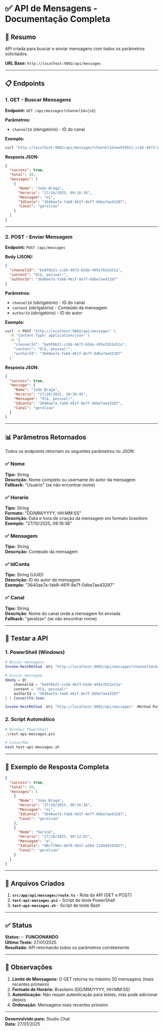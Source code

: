 # ✅ API de Mensagens - Documentação Completa

## 🎯 Resumo

API criada para buscar e enviar mensagens com todos os parâmetros solicitados.

**URL Base:** `http://localhost:9002/api/messages`

---

## 📋 Endpoints

### 1. GET - Buscar Mensagens

**Endpoint:** `GET /api/messages?channelId={id}`

**Parâmetros:**
- `channelId` (obrigatório) - ID do canal

**Exemplo:**
```bash
curl "http://localhost:9002/api/messages?channelId=be9f6b21-ccbb-4673-b5de-495e7b52e51a"
```

**Resposta JSON:**
```json
{
  "success": true,
  "total": 50,
  "messages": [
    {
      "Nome": "João Braga",
      "Horario": "27/10/2025, 09:16:36",
      "Mensagem": "oi",
      "IdConta": "3640ae7a-fab8-461f-8e7f-0dbe7ae43287",
      "Canal": "geralzao"
    }
  ]
}
```

---

### 2. POST - Enviar Mensagem

**Endpoint:** `POST /api/messages`

**Body (JSON):**
```json
{
  "channelId": "be9f6b21-ccbb-4673-b5de-495e7b52e51a",
  "content": "Olá, pessoal!",
  "authorId": "3640ae7a-fab8-461f-8e7f-0dbe7ae43287"
}
```

**Parâmetros:**
- `channelId` (obrigatório) - ID do canal
- `content` (obrigatório) - Conteúdo da mensagem
- `authorId` (obrigatório) - ID do autor

**Exemplo:**
```bash
curl -X POST "http://localhost:9002/api/messages" \
  -H "Content-Type: application/json" \
  -d '{
    "channelId": "be9f6b21-ccbb-4673-b5de-495e7b52e51a",
    "content": "Olá, pessoal!",
    "authorId": "3640ae7a-fab8-461f-8e7f-0dbe7ae43287"
  }'
```

**Resposta JSON:**
```json
{
  "success": true,
  "message": {
    "Nome": "João Braga",
    "Horario": "27/10/2025, 10:30:45",
    "Mensagem": "Olá, pessoal!",
    "IdConta": "3640ae7a-fab8-461f-8e7f-0dbe7ae43287",
    "Canal": "geralzao"
  }
}
```

---

## 📊 Parâmetros Retornados

Todos os endpoints retornam os seguintes parâmetros no JSON:

### ✅ Nome
**Tipo:** String  
**Descrição:** Nome completo ou username do autor da mensagem  
**Fallback:** "Usuário" (se não encontrar nome)

### ✅ Horario
**Tipo:** String  
**Formato:** "DD/MM/YYYY, HH:MM:SS"  
**Descrição:** Data e hora de criação da mensagem em formato brasileiro  
**Exemplo:** "27/10/2025, 09:16:36"

### ✅ Mensagem
**Tipo:** String  
**Descrição:** Conteúdo da mensagem

### ✅ IdConta
**Tipo:** String (UUID)  
**Descrição:** ID do autor da mensagem  
**Exemplo:** "3640ae7a-fab8-461f-8e7f-0dbe7ae43287"

### ✅ Canal
**Tipo:** String  
**Descrição:** Nome do canal onde a mensagem foi enviada  
**Fallback:** "geralzao" (se não encontrar nome)

---

## 🧪 Testar a API

### 1. PowerShell (Windows)

```powershell
# Buscar mensagens
Invoke-RestMethod -Uri "http://localhost:9002/api/messages?channelId=be9f6b21-ccbb-4673-b5de-495e7b52e51a" -Method Get

# Enviar mensagem
$body = @{
    channelId = "be9f6b21-ccbb-4673-b5de-495e7b52e51a"
    content = "Olá, pessoal!"
    authorId = "3640ae7a-fab8-461f-8e7f-0dbe7ae43287"
} | ConvertTo-Json

Invoke-RestMethod -Uri "http://localhost:9002/api/messages" -Method Post -Body $body -ContentType "application/json"
```

### 2. Script Automático

```bash
# Windows PowerShell
.\test-api-messages.ps1

# Linux/Mac
bash test-api-messages.sh
```

---

## 📝 Exemplo de Resposta Completa

```json
{
  "success": true,
  "total": 50,
  "messages": [
    {
      "Nome": "João Braga",
      "Horario": "27/10/2025, 09:16:36",
      "Mensagem": "oi",
      "IdConta": "3640ae7a-fab8-461f-8e7f-0dbe7ae43287",
      "Canal": "geralzao"
    },
    {
      "Nome": "Karine",
      "Horario": "27/10/2025, 09:12:02",
      "Mensagem": "a",
      "IdConta": "d8cff06e-d6f0-4b57-a364-21d4d9193827",
      "Canal": "geralzao"
    }
  ]
}
```

---

## 🔧 Arquivos Criados

1. **`src/app/api/messages/route.ts`** - Rota da API (GET e POST)
2. **`test-api-messages.ps1`** - Script de teste PowerShell
3. **`test-api-messages.sh`** - Script de teste Bash

---

## ✅ Status

**Status:** ✅ **FUNCIONANDO**  
**Último Teste:** 27/01/2025  
**Resultado:** API retornando todos os parâmetros corretamente

---

## 📌 Observações

1. **Limite de Mensagens:** O GET retorna no máximo 50 mensagens (mais recentes primeiro)
2. **Formato de Horário:** Brasileiro (DD/MM/YYYY, HH:MM:SS)
3. **Autenticação:** Não requer autenticação para testes, mas pode adicionar depois
4. **Ordenação:** Mensagens mais recentes primeiro

---

**Desenvolvido para:** Studio Chat  
**Data:** 27/01/2025

